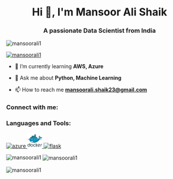 <h1 align="center">Hi 👋, I'm Mansoor Ali Shaik</h1>
<h3 align="center">A passionate Data Scientist from India</h3>

<p align="left"> <img src="https://komarev.com/ghpvc/?username=mansoorali1&label=Profile%20views&color=0e75b6&style=flat" alt="mansoorali1" /> </p>

<p align="left"> <a href="https://github.com/ryo-ma/github-profile-trophy"><img src="https://github-profile-trophy.vercel.app/?username=mansoorali1" alt="mansoorali1" /></a> </p>

- 🌱 I’m currently learning **AWS, Azure**

- 💬 Ask me about **Python, Machine Learning**

- 📫 How to reach me **mansoorali.shaik23@gmail.com**

<h3 align="left">Connect with me:</h3>
<p align="left">
</p>

<h3 align="left">Languages and Tools:</h3>
<p align="left"> 
     
<a href="https://azure.microsoft.com/en-in/" style="padding-right:10;" target="_blank" rel="noreferrer"> <img src="https://www.vectorlogo.zone/logos/microsoft_azure/microsoft_azure-icon.svg" alt="azure"  width="40" height="40"/> </a> 
    <a   href="https://www.docker.com/"  target="_blank" style="padding-right:10;" rel="noreferrer"> <img src="https://raw.githubusercontent.com/devicons/devicon/master/icons/docker/docker-original-wordmark.svg" alt="docker" width="40" height="40"/> </a> 
    <a href="https://flask.palletsprojects.com/" target="_blank" rel="noreferrer"> <img src="https://www.vectorlogo.zone/logos/pocoo_flask/pocoo_flask-icon.svg"  alt="flask" width="40" height="40" style="padding-right:10;"/> </a> 



</p>

<p><img align="left" src="https://github-readme-stats.vercel.app/api/top-langs?username=mansoorali1&show_icons=true&locale=en&layout=compact" alt="mansoorali1" /></p>

<p>&nbsp;<img align="center" src="https://github-readme-stats.vercel.app/api?username=mansoorali1&show_icons=true&locale=en" alt="mansoorali1" /></p>

<p><img align="center" src="https://github-readme-streak-stats.herokuapp.com/?user=mansoorali1&" alt="mansoorali1" /></p>
